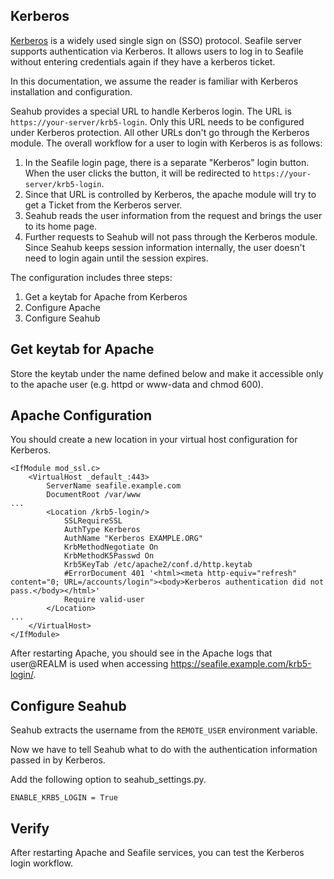 ## Kerberos

[Kerberos](https://web.mit.edu/kerberos/) is a widely used single sign on (SSO) protocol. Seafile server supports authentication via Kerberos. It allows users to log in to Seafile without entering credentials again if they have a kerberos ticket.

In this documentation, we assume the reader is familiar with Kerberos installation and configuration.

Seahub provides a special URL to handle Kerberos login. The URL is `https://your-server/krb5-login`. Only this URL needs to be configured under Kerberos protection. All other URLs don't go through the Kerberos module. The overall workflow for a user to login with Kerberos is as follows:

1. In the Seafile login page, there is a separate "Kerberos" login button. When the user clicks the button, it will be redirected to `https://your-server/krb5-login`.
2. Since that URL is controlled by Kerberos, the apache module will try to get a Ticket from the Kerberos server.
3. Seahub reads the user information from the request and brings the user to its home page.
4. Further requests to Seahub will not pass through the Kerberos module. Since Seahub keeps session information internally, the user doesn't need to login again until the session expires.

The configuration includes three steps:

1. Get a keytab for Apache from Kerberos
2. Configure Apache
3. Configure Seahub

## Get keytab for Apache

Store the keytab under the name defined below and make it accessible only to the apache user (e.g. httpd or www-data and chmod 600).

## Apache Configuration

You should create a new location in your virtual host configuration for Kerberos.

```
<IfModule mod_ssl.c>
    <VirtualHost _default_:443>
        ServerName seafile.example.com
        DocumentRoot /var/www
...
        <Location /krb5-login/>
            SSLRequireSSL
            AuthType Kerberos
            AuthName "Kerberos EXAMPLE.ORG"
            KrbMethodNegotiate On
            KrbMethodK5Passwd On
            Krb5KeyTab /etc/apache2/conf.d/http.keytab
            #ErrorDocument 401 '<html><meta http-equiv="refresh" content="0; URL=/accounts/login"><body>Kerberos authentication did not pass.</body></html>'
            Require valid-user
        </Location>
...
    </VirtualHost>
</IfModule>

```

After restarting Apache, you should see in the Apache logs that user@REALM is used when accessing https://seafile.example.com/krb5-login/.

## Configure Seahub

Seahub extracts the username from the `REMOTE_USER` environment variable. 

Now we have to tell Seahub what to do with the authentication information passed in by Kerberos.

Add the following option to seahub_settings.py.

```
ENABLE_KRB5_LOGIN = True
```

## Verify

After restarting Apache and Seafile services, you can test the Kerberos login workflow.
